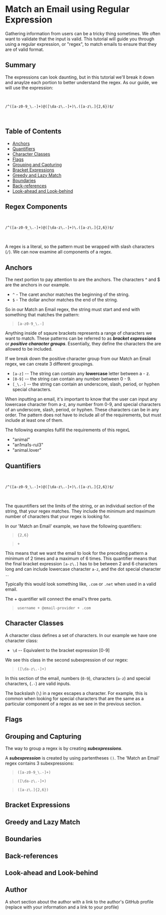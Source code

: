 #  Match an Email using Regular Expression

Gathering information from users can be a tricky thing sometimes. We often want to validate that the input is valid. This tutorial will guide you through using a regular expression, or "regex", to match emails to ensure that they are of valid format. 

## Summary

The expressions can look daunting, but in this tutorial  we'll break it down and anaylze each portion to better understand the regex. As our guide, we will use the expression: 

<br>

    /^([a-z0-9_\.-]+)@([\da-z\.-]+)\.([a-z\.]{2,6})$/  
<br>

## Table of Contents

- [Anchors](#anchors)
- [Quantifiers](#quantifiers)
- [Character Classes](#character-classes)
- [Flags](#flags)
- [Grouping and Capturing](#grouping-and-capturing)
- [Bracket Expressions](#bracket-expressions)
- [Greedy and Lazy Match](#greedy-and-lazy-match)
- [Boundaries](#boundaries)
- [Back-references](#back-references)
- [Look-ahead and Look-behind](#look-ahead-and-look-behind)

## Regex Components

<br>

    /^([a-z0-9_\.-]+)@([\da-z\.-]+)\.([a-z\.]{2,6})$/  

<br>

A regex is a literal, so the pattern must be wrapped with slash characters (`/`). We can now examine all components of a regex.

## Anchors

The next portion to pay attention to are the anchors. The characters ^ and $ are the anchors in our example.

- `^` -  The caret anchor matches the beginning of the string.
- `$` - The dollar anchor matches the end of the string.

So in our Match an Email regex, the string must start and end with something that matches the pattern: 

> `[a-z0-9_\.-]` 

Anything inside of sqaure brackets represents a range of characters we want to match. These patterns can be referred to as ***bracket expressions*** or ***positive character groups***. Essentially, they define the characters the are allowed to be included. 

If we break down the positive character group from our Match an Email regex, we can create 3 different groupings.

- `[a-z]` -- The string can contain any **lowercase** letter between a - z. 
- `[0-9]` -- the string can contain any number between 0 - 9.
- `[_\.-]` -- the string can contain an underscore, slash, period, or hyphen special characters.

When inputting an email, it's important to know that the user can input any lowercase character from a-z, any number from 0-9, and special characters of an underscore, slash, period, or hyphen. These characters can be in any order. The pattern does not have to include all of the requirements, but must include at least one of them. 

The following examples fulfill the requirements of this regexL

- "animal"
- "an1ma1s-rul3"
- "animal.lover"

## Quantifiers

<br>

    /^([a-z0-9_\.-]+)@([\da-z\.-]+)\.([a-z\.]{2,6})$/

<br>

The quauntifiers set the limits of the string, or an individual section of the string, that your regex matches. They include the minimum and maximum number of characters that your regex is looking for. 

In our 'Match an Email' example, we have the following quantifiers:

> `{2,6}`

> `+`

This means that we want the email to look for the preceding pattern a minimum of 2 times and a maximum of 6 times. This quantifier means that the final bracket expression `[a-z\.]` has to be between 2 and 6 characters long and can include lowercase character `a-z`, and the dot special character `.`. 

Typically this would look something like, `.com` or `.net` when used in a valid email. 

The + quantifier will connect the email's three parts. 

> `username + @email-provider + .com`

## Character Classes


A character class defines a set of characters. In our example we have one character class:

- `\d` -- Equivalent to the bracket expression [0-9]

We see this class in the second subexpression of our regex: 

> `([\da-z\.-]+)`

In this section of the email, numbers (`0-9`), characters (`a-z`) and special characters, (`.-`) are valid inputs.

The backslash (`\`) in a regex escapes a character. For example, this is common when looking for special characters that are the same as a particular component of a regex as we see in the previous section. 

## Flags

## Grouping and Capturing

The way to group a regex is by creating ***subexpressions***. 

A ***subexpression*** is created by using partentheses `()`. The 'Match an Email' regex contains 3 subexpressions:

> `([a-z0-9_\.-]+)`

> `([\da-z\.-]+)`

> `([a-z\.]{2,6})`


## Bracket Expressions

## Greedy and Lazy Match

## Boundaries

## Back-references

## Look-ahead and Look-behind

## Author

A short section about the author with a link to the author's GitHub profile (replace with your information and a link to your profile)